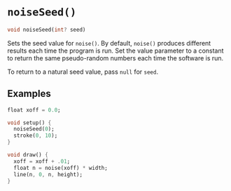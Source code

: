 # `noiseSeed()`

```dart
void noiseSeed(int? seed)
```

Sets the seed value for `noise()`. By default, `noise()` produces different results each time the program is run. Set the value parameter to a constant to return the same pseudo-random numbers each time the software is run.

To return to a natural seed value, pass `null` for `seed`.

## Examples

```dart
float xoff = 0.0;

void setup() {
  noiseSeed(0);
  stroke(0, 10);
}

void draw() {
  xoff = xoff + .01;
  float n = noise(xoff) * width;
  line(n, 0, n, height);
}
```
